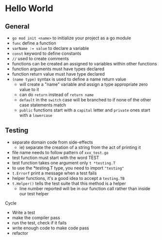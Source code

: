 # Hello World

## General
- `go mod init <name>` to initialize your project as a go module
- `func`  define a function
- `varName := value` to declare a variable
- `const` keyword to define constants 
- `//` used to create comments
- functions can be created an assigned to variables within other functions
- function arguments must have types declared
- function return value must have type declared
- `(name type)` syntax is used to define a name return value
  - will create a "name" variable and assign a type appropriate zero value to it
  - can do `return` instead of `return name`
  - `default` in the `switch` case will be branched to if none of the other case statements match
  - `public` functions start with a `capital` letter and `private` ones start with a `lowercase`



## Testing
- separate domain code from side-effects
  - ie) separate the creation of a string from the act of printing it
- file name needs to follow pattern of `xxx_test.go`
- test function must start with the word TEST
- test function takes one argument only `t *testing.T`
- to use the *testing.T type, you need to import `"testing"`
- `t.Errorf` print a message when a test fails
- helper functions, it's a good idea to accept a `testing.TB`
- `t.Helper()`  tells the test suite that this method is a helper
  - line number reported will be in our function call rather than inside our test helper


Cycle
- Write a test
- make the compiler pass
- run the test, check if it fails
- write enough code to make code pass
- refactor


